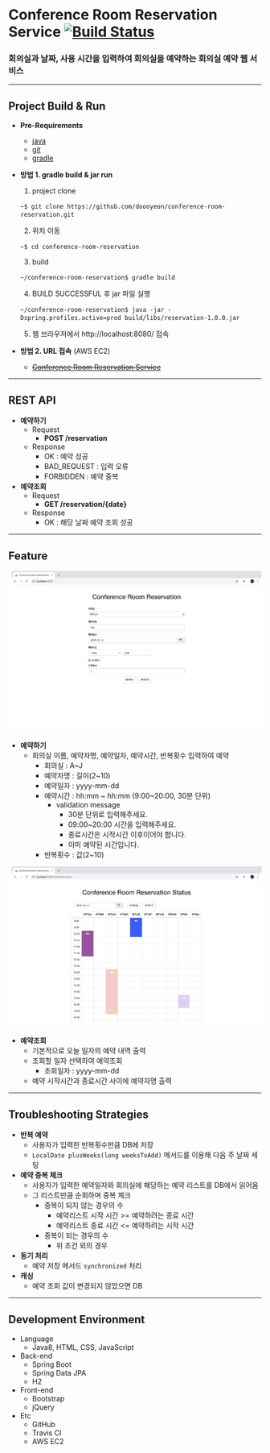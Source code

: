 # Conference Room Reservation Service [![Build Status](https://travis-ci.org/doooyeon/conference-room-reservation.svg?branch=master)](https://travis-ci.org/doooyeon/conference-room-reservation)

### 회의실과 날짜, 사용 시간을 입력하여 회의실을 예약하는 회의실 예약 웹 서비스

---

## Project Build & Run
- **Pre-Requirements**
    - [java](https://www.oracle.com/technetwork/java/javase/downloads/jdk8-downloads-2133151.html)
    - [git](https://git-scm.com/downloads)
    - [gradle](https://gradle.org/install/)


- **방법 1. gradle build & jar run**
    1. project clone
    ```
    ~$ git clone https://github.com/doooyeon/conference-room-reservation.git
    ```
    2. 위치 이동
    ```
    ~$ cd conference-room-reservation
    ```
    3. build
    ```
    ~/conference-room-reservation$ gradle build
    ```
    4. BUILD SUCCESSFUL 후 jar 파일 실행
    ```
    ~/conference-room-reservation$ java -jar -Dspring.profiles.active=prod build/libs/reservation-1.0.0.jar
    ```
    5. 웹 브라우저에서 http://localhost:8080/ 접속

- **방법 2. URL 접속** (AWS EC2)
    - ~~[Conference Room Reservation Service]()~~

---

## REST API
- **예약하기**
    - Request
        - **POST /reservation**
    - Response
        - OK : 예약 성공
        - BAD_REQUEST : 입력 오류
        - FORBIDDEN : 예약 중복
- **예약조회**
    - Request
        - **GET /reservation/{date}**    
    - Response
        - OK : 해당 날짜 예약 조회 성공

---

## Feature
![add-reservation](./images/add-reservation.png)
- **예약하기**
    - 회의실 이름, 예약자명, 예약일자, 예약시간, 반복횟수 입력하여 예약
        - 회의실 : A~J
        - 예약자명 : 길이(2~10)
        - 예약일자 : yyyy-mm-dd
        - 예약시간 : hh:mm ~ hh:mm (9:00~20:00, 30분 단위)
            - validation message
                - 30분 단위로 입력해주세요.
                - 09:00~20:00 시간을 입력해주세요.
                - 종료시간은 시작시간 이후이어야 합니다.
                - 이미 예약된 시간입니다.
        - 반복횟수 : 값(2~10)

![view-reservation](./images/view-reservation.png)
- **예약조회**
    - 기본적으로 오늘 일자의 예약 내역 출력
    - 조회할 일자 선택하여 예약조회
        - 조회일자 : yyyy-mm-dd
    - 예약 시작시간과 종료시간 사이에 예약자명 출력

---

## Troubleshooting Strategies
- **반복 예약**
    - 사용자가 입력한 반복횟수만큼 DB에 저장
    - `LocalDate plusWeeks(long weeksToAdd)` 메서드를 이용해 다음 주 날짜 세팅
- **예약 중복 체크**
    - 사용자가 입력한 예약일자와 회의실에 해당하는 예약 리스트를 DB에서 읽어옴
    - 그 리스트만큼 순회하며 중복 체크
        - 중복이 되지 않는 경우의 수
            - 예약리스트 시작 시간 >= 예약하려는 종료 시간
            - 예약리스트 종료 시간 <= 예약하려는 시작 시간
        - 중복이 되는 경우의 수
            - 위 조건 외의 경우
- **동기 처리**
    - 예약 저장 메서드 `synchronized` 처리
- **캐싱**
    - 예약 조회 값이 변경되지 않았으면 DB 

---

## Development Environment
- Language
    - Java8, HTML, CSS, JavaScript
- Back-end
    - Spring Boot
    - Spring Data JPA
    - H2
- Front-end
    - Bootstrap
    - jQuery
- Etc
    - GitHub
    - Travis CI
    - AWS EC2